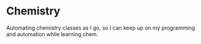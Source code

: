 # Chemistry
Automating chemistry classes as I go, so I can keep up on my programming and automation while learning chem. 
